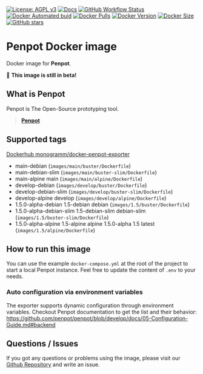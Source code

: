 [![License: AGPL v3][uri_license_image]][uri_license]
[![Docs](https://img.shields.io/badge/Docs-Github%20Pages-blue)](https://monogramm.github.io/penpot-exporter/)
[![GitHub Workflow Status](https://img.shields.io/github/workflow/status/Monogramm/docker-penpot-exporter/Docker%20Image%20CI)](https://github.com/Monogramm/docker-penpot-exporter/actions)
[![Docker Automated buid](https://img.shields.io/docker/cloud/build/monogramm/docker-penpot-exporter.svg)](https://hub.docker.com/r/monogramm/docker-penpot-exporter/)
[![Docker Pulls](https://img.shields.io/docker/pulls/monogramm/docker-penpot-exporter.svg)](https://hub.docker.com/r/monogramm/docker-penpot-exporter/)
[![Docker Version](https://images.microbadger.com/badges/version/monogramm/docker-penpot-exporter.svg)](https://microbadger.com/images/monogramm/docker-penpot-exporter)
[![Docker Size](https://images.microbadger.com/badges/image/monogramm/docker-penpot-exporter.svg)](https://microbadger.com/images/monogramm/docker-penpot-exporter)
[![GitHub stars](https://img.shields.io/github/stars/Monogramm/docker-penpot-exporter?style=social)](https://github.com/Monogramm/docker-penpot-exporter)

# **Penpot** Docker image

Docker image for **Penpot**.

🚧 **This image is still in beta!**

## What is **Penpot**

Penpot is The Open-Source prototyping tool.

> [**Penpot**](https://www.penpot.app/)

## Supported tags

[Dockerhub monogramm/docker-penpot-exporter](https://hub.docker.com/r/monogramm/docker-penpot-exporter/)

<!-- >Docker Tags -->

-   main-debian  (`images/main/buster/Dockerfile`)
-   main-debian-slim  (`images/main/buster-slim/Dockerfile`)
-   main-alpine main  (`images/main/alpine/Dockerfile`)
-   develop-debian  (`images/develop/buster/Dockerfile`)
-   develop-debian-slim  (`images/develop/buster-slim/Dockerfile`)
-   develop-alpine develop  (`images/develop/alpine/Dockerfile`)
-   1.5.0-alpha-debian 1.5-debian debian  (`images/1.5/buster/Dockerfile`)
-   1.5.0-alpha-debian-slim 1.5-debian-slim debian-slim  (`images/1.5/buster-slim/Dockerfile`)
-   1.5.0-alpha-alpine 1.5-alpine alpine 1.5.0-alpha 1.5 latest  (`images/1.5/alpine/Dockerfile`)

<!-- <Docker Tags -->

## How to run this image

You can use the example `docker-compose.yml` at the root of the project to start a local Penpot instance.
Feel free to update the content of `.env` to your needs.

### Auto configuration via environment variables

The exporter supports dynamic configuration through environment variables.
Checkout Penpot documentation to get the list and their behavior: <https://github.com/penpot/penpot/blob/develop/docs/05-Configuration-Guide.md#backend>

## Questions / Issues

If you got any questions or problems using the image, please visit our [Github Repository](https://github.com/Monogramm/docker-penpot-exporter) and write an issue.

[uri_license]: http://www.gnu.org/licenses/agpl.html

[uri_license_image]: https://img.shields.io/badge/License-AGPL%20v3-blue.svg
